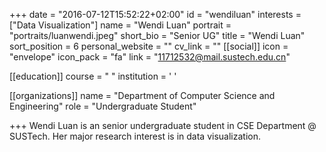 +++
date = "2016-07-12T15:52:22+02:00"
id = "wendiluan"
interests = ["Data Visualization"]
name = "Wendi Luan"
portrait = "portraits/luanwendi.jpeg"
short_bio = "Senior UG"
title = "Wendi Luan"
sort_position = 6
personal_website = ""
cv_link = ""
[[social]]
    icon = "envelope"
    icon_pack = "fa"
    link = "11712532@mail.sustech.edu.cn"

[[education]]
    course = " "
    institution = ' '

[[organizations]]
    name = "Department of Computer Science and Engineering"
    role = "Undergraduate Student"

+++
Wendi Luan is an senior undergraduate student in CSE Department @ SUSTech. Her major research interest is in data visualization.

